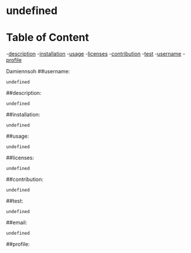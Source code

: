 

# undefined

# Table of Content
-[description](#description)
-[installation](#installation)
-[usage](#usage)
-[licenses](#licenses)
-[contribution](#contribution)
-[test](#test)
-[username](#username)
-[profile](#profile)

Damiennsoh
##username:

    undefined
##description:

    undefined
##installation:

    undefined
##usage:

    undefined
##licenses:

    undefined
##contribution:

    undefined
##test:

    undefined
##email:

    undefined
##profile:
